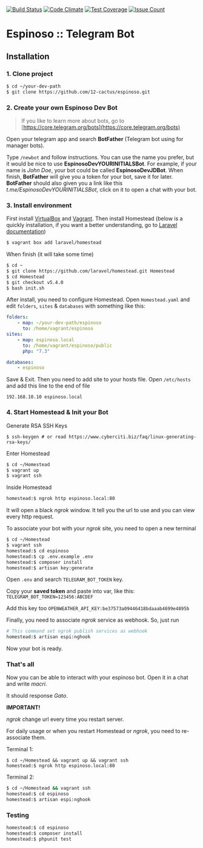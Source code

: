 [![Build Status](https://travis-ci.org/12-cactus/espinoso.svg?branch=master)](https://travis-ci.org/12-cactus/espinoso)
[![Code Climate](https://codeclimate.com/github/12-cactus/espinoso/badges/gpa.svg)](https://codeclimate.com/github/12-cactus/espinoso)
[![Test Coverage](https://codeclimate.com/github/12-cactus/espinoso/badges/coverage.svg)](https://codeclimate.com/github/12-cactus/espinoso/coverage)
[![Issue Count](https://codeclimate.com/github/12-cactus/espinoso/badges/issue_count.svg)](https://codeclimate.com/github/12-cactus/espinoso)

# Espinoso :: Telegram Bot

## Installation

### 1. Clone project

```bash
$ cd ~/your-dev-path
$ git clone https://github.com/12-cactus/espinoso.git
```

### 2. Create your own Espinoso Dev Bot

> If you like to learn more about bots, go to [https://core.telegram.org/bots](https://core.telegram.org/bots)

Open your telegram app and search **BotFather** (Telegram bot using for manager bots).

Type `/newbot` and follow instructions. You can use the name you prefer, but
it would be nice to use **EspinosoDevYOURINITIALSBot**.
For example, if your name is _John Doe_, your bot could be called **EspinosoDevJDBot**.
When finish, **BotFather** will give you a token for your bot, save it for later.
**BotFather** should also given you a link like this _t.me/EspinosoDevYOURINITIALSBot_, click on it
to open a chat with your bot.

### 3. Install environment

First install [VirtualBox](https://www.virtualbox.org/wiki/Downloads)
and [Vagrant](https://www.vagrantup.com/downloads.html).
Then install Homestead (below is a quickly installation, if you want
a better understanding, go to [Laravel documentation](https://laravel.com/docs/5.4/homestead#installation-and-setup))

```bash
$ vagrant box add laravel/homestead
```

When finish (it will take some time)

```bash
$ cd ~
$ git clone https://github.com/laravel/homestead.git Homestead
$ cd Homestead
$ git checkout v5.4.0
$ bash init.sh
```

After install, you need to configure Homestead. Open `Homestead.yaml`
and edit `folders`, `sites` & `databases` with something like this:

```yaml
folders:
    - map: ~/your-dev-path/espinoso
      to: /home/vagrant/espinoso
sites:
    - map: espinoso.local
      to: /home/vagrant/espinoso/public
      php: "7.3"

databases:
    - espinoso
```

Save & Exit. Then you need to add site to your hosts file.
Open `/etc/hosts` and add this line to the end of file

```
192.168.10.10 espinoso.local
```

### 4. Start Homestead & Init your Bot

Generate RSA SSH Keys

```
$ ssh-keygen # or read https://www.cyberciti.biz/faq/linux-generating-rsa-keys/
```

Enter Homestead

```bash
$ cd ~/Homestead
$ vagrant up
$ vagrant ssh
```

Inside Homestead

```bash
homestead:$ ngrok http espinoso.local:80
```

It will open a black _ngrok_ window. It tell you the url to use and you can view every http request.

To associate your bot with your _ngrok_ site, you need to open a new terminal

```bash
$ cd ~/Homestead
$ vagrant ssh
homestead:$ cd espinoso
homestead:$ cp .env.example .env
homestead:$ composer install
homestead:$ artisan key:generate
```

Open `.env` and search `TELEGRAM_BOT_TOKEN` key.

Copy your **saved token** and paste into var, like this: `TELEGRAM_BOT_TOKEN=123456:ABCDEF`

Add this key too `OPENWEATHER_API_KEY:be37573a09446418bdaaab4699e4895b`

Finally, you need to associate _ngrok_ service as webhook. So, just run

```bash
# This command set ngrok publish services as webhook
homestead:$ artisan espi:nghook
```

Now your bot is ready.

### That's all

Now you can be able to interact with your espinoso bot. Open it in a chat and write _macri_.

It should response _Gato_.

**IMPORTANT!**

_ngrok_ change url every time you restart server.

For daily usage or when you restart Homestead or _ngrok_, you need to re-associate them.

Terminal 1:

```
$ cd ~/Homestead && vagrant up && vagrant ssh
homestead:$ ngrok http espinoso.local:80
```

Terminal 2:

```bash
$ cd ~/Homestead && vagrant ssh
homestead:$ cd espinoso
homestead:$ artisan espi:nghook
```

### Testing

```bash
homestead:$ cd espinoso
homestead:$ composer install
homestead:$ phpunit test
```
